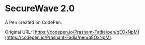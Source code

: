 # SecureWave 2.0

A Pen created on CodePen.

Original URL: [https://codepen.io/Prashant-Fadia/pen/qEOxNpM](https://codepen.io/Prashant-Fadia/pen/qEOxNpM).

